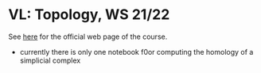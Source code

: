 # VL: Topology, WS 21/22

See [here](https://page.math.tu-berlin.de/~joswig/teaching/VL-Topology-WS21/index.html) for the official web page of the course.

* currently there is only one notebook f0or computing the homology of a simplicial complex
